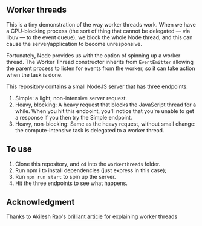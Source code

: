 ## Worker threads
This is a tiny demonstration of the way worker threads work. When we have a CPU-blocking process (the sort of thing that cannot be delegated — via libuv — to the event queue), we block the whole Node thread, and this can cause the server/application to become unresponsive.

Fortunately, Node provides us with the option of spinning up a worker thread. The Worker Thread constructor inherits from `EventEmitter` allowing the parent process to listen for events from the worker, so it can take action when the task is done.

This repository contains a small NodeJS server that has three endpoints:

1. Simple: a light, non-intensive server request.
2. Heavy, blocking: A heavy request that blocks the JavaScript thread for a while. When you hit this endpoint, you'll notice that you're unable to get a response if you then try the Simple endpoint.
3. Heavy, non-blocking: Same as the heavy request, without small change: the compute-intensive task is delegated to a worker thread.

## To use 
1. Clone this repository, and `cd` into the `workerthreads` folder.
2. Run npm i to install dependencies (just express in this case);
3. Run `npm run start` to spin up the server.
4. Hit the three endpoints to see what happens. 

## Acknowledgment
Thanks to Akilesh Rao's [brilliant article](https://javascript.plainenglish.io/a-brief-guide-on-worker-threads-in-node-js-80bd1e7846cb) for explaining worker threads
